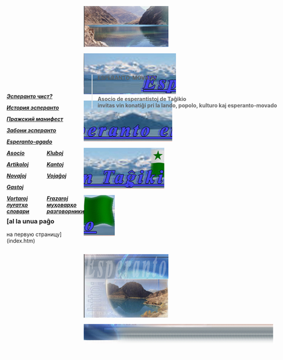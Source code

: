 ![](index.files/esperanto_01.jpg)

![](index.files/esperanto_02.jpg)

![](index.files/esperanto_03.jpg)

![](index.files/esperanto_04.jpg)

![](index.files/esperanto_05.jpg)

![](index.files/spacer.gif)

![](index.files/esperanto_06.jpg)

![](index.files/esperanto_07.jpg)

![](index.files/spacer.gif)

<div id="Layer1" style="Z-INDEX: 1; LEFT: 225px; WIDTH: 777px; POSITION: absolute; TOP: 206px; HEIGHT: 393px">

> # 
> 
> <div data-align="center">
> 
> **ESPERANTO-MOVADO**
> 
> </div>
> 
>   
>   
> 
> # 
> 
> <div data-align="center">
> 
> **Asocio de esperantistoj de Taĝikio  
> invitas vin konatiĝi pri la lando, popolo, kulturo kaj
> esperanto-movado**
> 
> </div>
> 
>   

</div>

![](index.files/spacer.gif)

<div id="layer2" style="position: absolute; width: 199px; height: 25px; z-index: 2; left: 24px;
 top: 280px">

***<span lang="ru"> [Эсперанто чист?](ecxist.htm)</span>***

</div>

<div id="layer2" style="position: absolute; width: 199px; height: 25px; z-index: 2; left: 24px;
 top: 310px">

***<span lang="ru"> [История эсперанто](istesp.htm)</span>***

</div>

<div id="layer2" style="position: absolute; width: 199px; height: 25px; z-index: 2; left: 24px;
 top: 340px">

***<span lang="ru"> [Пражский манифест](manifrus.htm)</span>***

</div>

<div id="layer2" style="position: absolute; width: 199px; height: 25px; z-index: 2; left: 24px;
 top: 370px">

***<span lang="ru"> [Забони эсперанто](espzabon.htm)</span>***

</div>

<div id="layer2" style="position: absolute; width: 199px; height: 25px; z-index: 2; left: 24px;
 top: 400px">

***<span lang="ru"> [Esperanto-agado](e_agado/agado.htm) </span>***

</div>

<div id="layer2" style="position: absolute; width: 199px; height: 25px; z-index: 2; left: 24px;
 top: 430px">

***<span lang="ru"> [Asocio](asocio.htm)</span>***

</div>

<div id="layer2" style="position: absolute; width: 199px; height: 25px; z-index: 2; left: 130px;
 top: 430px">

***<span lang="ru"> [Kluboj](kluboj.htm)</span>***

</div>

<div id="layer2" style="position: absolute; width: 199px; height: 25px; z-index: 2; left: 24px;
 top: 460px">

***<span lang="ru"> [Artikoloj](artikoloj.htm)</span>***

</div>

<div id="layer2" style="position: absolute; width: 199px; height: 25px; z-index: 2; left: 130px;
 top: 460px">

***<span lang="ru"> [Kantoj](kantoj.htm) </span>***

</div>

<div id="layer2" style="position: absolute; width: 199px; height: 25px; z-index: 2; left: 24px;
 top: 490px">

***<span lang="ru"> [Novaĵoj](novajxoj.htm)</span>***

</div>

<div id="layer2" style="position: absolute; width: 199px; height: 25px; z-index: 2; left: 130px;
 top: 490px">

***<span lang="ru"> [Vojaĝoj](vojagxoj.htm)</span>***

</div>

<div id="layer2" style="position: absolute; width: 199px; height: 25px; z-index: 2; left: 24px;
 top: 520px">

***<span lang="ru"> [Gastoj](gastoj.htm)</span>***

</div>

<div id="layer2" style="position: absolute; width: 199px; height: 25px; z-index: 2; left: 24px;
 top: 550px">

***<span lang="ru"> [Vortaroj  
луғатҳо  
словари](vortaroj.htm)</span>***

</div>

<div id="layer2" style="position: absolute; width: 199px; height: 25px; z-index: 2; left: 130px;
 top: 550px">

***<span lang="ru"> [Frazaroj  
муҳоварҳо  
разговорники](frazaroj.htm)</span>***

</div>

<div id="layer2" style="position: absolute; width: 199px; height: 25px; z-index: 2; left: 24px;
 top: 600px">

***<span lang="ru"> </span>***

### [al la unua paĝo  
на первую страницу](index.htm)

</div>
